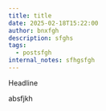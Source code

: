```yaml
---
title: title
date: 2025-02-18T15:22:00
author: bnxfgh
description: sfghs
tags:
  - postsfgh
internal_notes: sfhgsfgh
---
```

Headline

absfjkh
